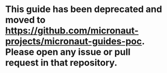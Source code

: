 # This guide has been deprecated and moved to https://github.com/micronaut-projects/micronaut-guides-poc. Please open any issue or pull request in that repository.
